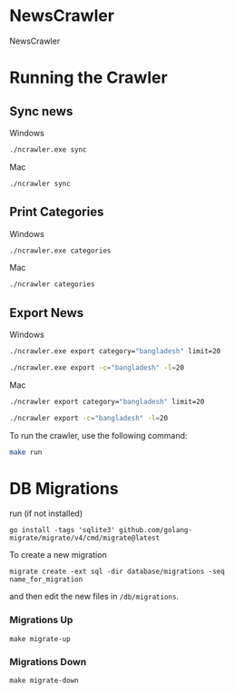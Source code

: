 # NewsCrawler

NewsCrawler

# Running the Crawler

## Sync news

Windows

```bash
./ncrawler.exe sync
```

Mac

```bash
./ncrawler sync
```

## Print Categories

Windows

```bash
./ncrawler.exe categories
```

Mac

```bash
./ncrawler categories
```

## Export News

Windows

```bash
./ncrawler.exe export category="bangladesh" limit=20
```

```bash
./ncrawler.exe export -c="bangladesh" -l=20
```

Mac

```bash
./ncrawler export category="bangladesh" limit=20
```

```bash
./ncrawler export -c="bangladesh" -l=20
```

To run the crawler, use the following command:

```bash
make run
```

# DB Migrations

run (if not installed)

```
go install -tags 'sqlite3' github.com/golang-migrate/migrate/v4/cmd/migrate@latest
```

To create a new migration

```
migrate create -ext sql -dir database/migrations -seq name_for_migration
```

and then edit the new files in `/db/migrations`.

### Migrations Up

```
make migrate-up
```

### Migrations Down

```
make migrate-down
```
